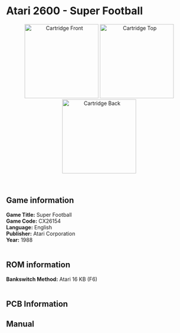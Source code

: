 # Atari 2600 - Super Football

<p align="center" width="100%">
	<img src="https://archive.org/download/A26_SUPER_FOOTBALL_CX26154/01_LABEL_FRONT.JPG" alt="Cartridge Front" width="200"/>
	<img src="https://archive.org/download/A26_SUPER_FOOTBALL_CX26154/02_LABEL_TOP.JPG" alt="Cartridge Top" width="200"/>
	<img src="https://archive.org/download/A26_SUPER_FOOTBALL_CX26154/03_CARTRIDGE_BACK.JPG" alt="Cartridge Back" width="200"/>
</p> <br/>

## Game information

**Game Title:** Super Football <br/>
**Game Code:** CX26154 <br/>
**Language:** English <br/>
**Publisher:** Atari Corporation <br/>
**Year:** 1988 <br/>
<br/>

## ROM information

**Bankswitch Method:** Atari 16 KB (F6) <br/>
<br/>

## PCB Information


## Manual

